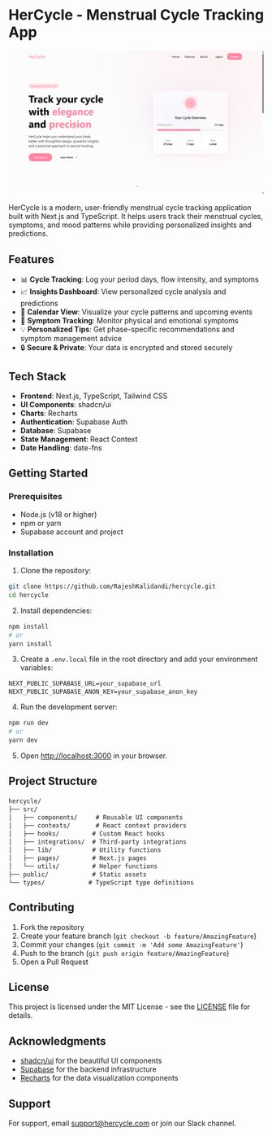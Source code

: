 # HerCycle - Menstrual Cycle Tracking App

![HerCycle Logo](public/hercycle.png)

HerCycle is a modern, user-friendly menstrual cycle tracking application built with Next.js and TypeScript. It helps users track their menstrual cycles, symptoms, and mood patterns while providing personalized insights and predictions.

## Features

- 📊 **Cycle Tracking**: Log your period days, flow intensity, and symptoms
- 📈 **Insights Dashboard**: View personalized cycle analysis and predictions
- 📅 **Calendar View**: Visualize your cycle patterns and upcoming events
- 🎯 **Symptom Tracking**: Monitor physical and emotional symptoms
- 💡 **Personalized Tips**: Get phase-specific recommendations and symptom management advice
- 🔒 **Secure & Private**: Your data is encrypted and stored securely

## Tech Stack

- **Frontend**: Next.js, TypeScript, Tailwind CSS
- **UI Components**: shadcn/ui
- **Charts**: Recharts
- **Authentication**: Supabase Auth
- **Database**: Supabase
- **State Management**: React Context
- **Date Handling**: date-fns

## Getting Started

### Prerequisites

- Node.js (v18 or higher)
- npm or yarn
- Supabase account and project

### Installation

1. Clone the repository:
```bash
git clone https://github.com/RajeshKalidandi/hercycle.git
cd hercycle
```

2. Install dependencies:
```bash
npm install
# or
yarn install
```

3. Create a `.env.local` file in the root directory and add your environment variables:
```env
NEXT_PUBLIC_SUPABASE_URL=your_supabase_url
NEXT_PUBLIC_SUPABASE_ANON_KEY=your_supabase_anon_key
```

4. Run the development server:
```bash
npm run dev
# or
yarn dev
```

5. Open [http://localhost:3000](http://localhost:3000) in your browser.

## Project Structure

```
hercycle/
├── src/
│   ├── components/     # Reusable UI components
│   ├── contexts/       # React context providers
│   ├── hooks/         # Custom React hooks
│   ├── integrations/  # Third-party integrations
│   ├── lib/           # Utility functions
│   ├── pages/         # Next.js pages
│   └── utils/         # Helper functions
├── public/            # Static assets
└── types/            # TypeScript type definitions
```

## Contributing

1. Fork the repository
2. Create your feature branch (`git checkout -b feature/AmazingFeature`)
3. Commit your changes (`git commit -m 'Add some AmazingFeature'`)
4. Push to the branch (`git push origin feature/AmazingFeature`)
5. Open a Pull Request

## License

This project is licensed under the MIT License - see the [LICENSE](LICENSE) file for details.

## Acknowledgments

- [shadcn/ui](https://ui.shadcn.com/) for the beautiful UI components
- [Supabase](https://supabase.com/) for the backend infrastructure
- [Recharts](https://recharts.org/) for the data visualization components

## Support

For support, email support@hercycle.com or join our Slack channel.
